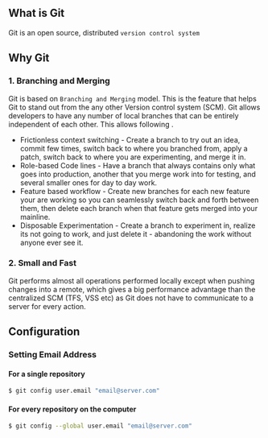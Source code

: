 ## What is Git
Git is an open source, distributed `version control system`
## Why Git
### 1. Branching and Merging
Git is based on `Branching and Merging` model. This is the feature that helps Git to stand out from the any other Version control system (SCM).
Git allows developers to have any number of local branches that can be entirely independent of each other. This allows following .

* Frictionless context switching - Create a branch to try out an idea, commit few times, switch back to where you branched from, apply a patch, switch back to where you are experimenting, and merge it in.
* Role-based Code lines - Have a branch that always contains only what goes into production, another that you merge work into for testing, and several smaller ones for day to day work.
* Feature based workflow - Create new branches for each new feature your are working so you can seamlessly switch back and forth between them, then delete each branch when that feature gets merged into your mainline.
* Disposable Experimentation - Create a branch to experiment in, realize its not going to work, and just delete it - abandoning the work without anyone ever see it.
### 2. Small and Fast
Git performs almost all operations performed locally except when pushing changes into a remote, which gives a big performance advantage than the centralized SCM (TFS, VSS etc) as Git does not have to communicate to a server for every action.

## Configuration
### Setting Email Address
#### For a single repository
````bash
$ git config user.email "email@server.com"
````
#### For every repository on the computer
````bash
$ git config --global user.email "email@server.com"
````